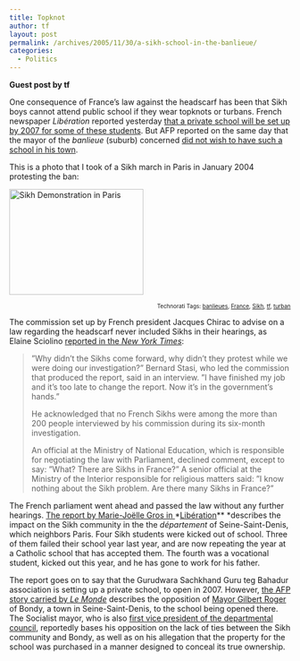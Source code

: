 ```yaml
---
title: Topknot
author: tf
layout: post
permalink: /archives/2005/11/30/a-sikh-school-in-the-banlieue/
categories:
  - Politics
---
```

**Guest post by tf**

One consequence of France&#8217;s law against the headscarf has been that Sikh boys cannot attend public school if they wear topknots or turbans. French newspaper *Libération* reported yesterday <a href="http://www.liberation.fr/page.php?Article=341147" onclick="_gaq.push(['_trackEvent', 'outbound-article', 'http://www.liberation.fr/page.php?Article=341147', 'that a private school will be set up by 2007 for some of these students']);" >that a private school will be set up by 2007 for some of these students</a>. But AFP reported on the same day that the mayor of the *banlieue* (suburb) concerned <a href="http://www.lemonde.fr/web/depeches/0,14-0,39-26155143@7-54,0.html" onclick="_gaq.push(['_trackEvent', 'outbound-article', 'http://www.lemonde.fr/web/depeches/0,14-0,39-26155143@7-54,0.html', 'did not wish to have such a school in his town']);" >did not wish to have such a school in his town</a>.

This is a photo that I took of a Sikh march in Paris in January 2004 protesting the ban:

<a href="http://www.flickr.com/photos/kerim/68858047/" onclick="_gaq.push(['_trackEvent', 'outbound-article', 'http://www.flickr.com/photos/kerim/68858047/', '']);"  title="Photo Sharing"><img src="http://static.flickr.com/18/68858047_6362562184_m.jpg" width="240" height="189" alt="Sikh Demonstration in Paris" /></a>

<!-- technorati tags start -->

<p style="text-align:right;font-size:10px;">
  Technorati Tags: <a href="http://www.technorati.com/tag/banlieues" onclick="_gaq.push(['_trackEvent', 'outbound-article', 'http://www.technorati.com/tag/banlieues', 'banlieues']);"  rel="tag">banlieues</a>, <a href="http://www.technorati.com/tag/France" onclick="_gaq.push(['_trackEvent', 'outbound-article', 'http://www.technorati.com/tag/France', 'France']);"  rel="tag">France</a>, <a href="http://www.technorati.com/tag/Sikh" onclick="_gaq.push(['_trackEvent', 'outbound-article', 'http://www.technorati.com/tag/Sikh', 'Sikh']);"  rel="tag">Sikh</a>, <a href="http://www.technorati.com/tag/tf" onclick="_gaq.push(['_trackEvent', 'outbound-article', 'http://www.technorati.com/tag/tf', 'tf']);"  rel="tag">tf</a>, <a href="http://www.technorati.com/tag/turban" onclick="_gaq.push(['_trackEvent', 'outbound-article', 'http://www.technorati.com/tag/turban', 'turban']);"  rel="tag">turban</a>


<!-- technorati tags end -->

<!--more-->

The commission set up by French president Jacques Chirac to advise on a law regarding the headscarf never included Sikhs in their hearings, as Elaine Sciolino <a href="http://www.nytimes.com/2004/01/12/international/europe/12FRAN.html?ex=1389848400&en=6040a2b91dd963f9&ei=5007&partner=USERLAND" onclick="_gaq.push(['_trackEvent', 'outbound-article', 'http://www.nytimes.com/2004/01/12/international/europe/12FRAN.html?ex=1389848400&en=6040a2b91dd963f9&ei=5007&partner=USERLAND', 'reported in the ']);" >reported in the </a>*<a href="http://www.nytimes.com/2004/01/12/international/europe/12FRAN.html?ex=1389848400&en=6040a2b91dd963f9&ei=5007&partner=USERLAND" onclick="_gaq.push(['_trackEvent', 'outbound-article', 'http://www.nytimes.com/2004/01/12/international/europe/12FRAN.html?ex=1389848400&en=6040a2b91dd963f9&ei=5007&partner=USERLAND', 'New York Times']);" >New York Times</a>*:

> &#8221;Why didn&#8217;t the Sikhs come forward, why didn&#8217;t they protest while we were doing our investigation?&#8221; Bernard Stasi, who led the commission that produced the report, said in an interview. &#8221;I have finished my job and it&#8217;s too late to change the report. Now it&#8217;s in the government&#8217;s hands.&#8221;
> 
> He acknowledged that no French Sikhs were among the more than 200 people interviewed by his commission during its six-month investigation.
> 
> An official at the Ministry of National Education, which is responsible for negotiating the law with Parliament, declined comment, except to say: &#8221;What? There are Sikhs in France?&#8221; A senior official at the Ministry of the Interior responsible for religious matters said: &#8221;I know nothing about the Sikh problem. Are there many Sikhs in France?&#8221;

The French parliament went ahead and passed the law without any further hearings. <a href="http://www.liberation.fr/page.php?Article=341147" onclick="_gaq.push(['_trackEvent', 'outbound-article', 'http://www.liberation.fr/page.php?Article=341147', 'The report by Marie-Joëlle Gros in ']);" >The report by Marie-Joëlle Gros in </a>*<a href="http://www.liberation.fr/page.php?Article=341147" onclick="_gaq.push(['_trackEvent', 'outbound-article', 'http://www.liberation.fr/page.php?Article=341147', 'Libération']);" >Libération</a>** *describes the impact on the Sikh community in the the *département* of Seine-Saint-Denis, which neighbors Paris. Four Sikh students were kicked out of school. Three of them failed their school year last year, and are now repeating the year at a Catholic school that has accepted them. The fourth was a vocational student, kicked out this year, and he has gone to work for his father.

The report goes on to say that the Gurudwara Sachkhand Guru teg Bahadur association is setting up a private school, to open in 2007. However, <a href="http://www.lemonde.fr/web/depeches/0,14-0,39-26155143@7-54,0.html" onclick="_gaq.push(['_trackEvent', 'outbound-article', 'http://www.lemonde.fr/web/depeches/0,14-0,39-26155143@7-54,0.html', 'the AFP story carried by ']);" >the AFP story carried by </a>*<a href="http://www.lemonde.fr/web/depeches/0,14-0,39-26155143@7-54,0.html" onclick="_gaq.push(['_trackEvent', 'outbound-article', 'http://www.lemonde.fr/web/depeches/0,14-0,39-26155143@7-54,0.html', 'Le Monde']);" >Le Monde</a>* describes the opposition of <a href="http://www.artesi-idf.com/ville/ville_file.php?vId=11" onclick="_gaq.push(['_trackEvent', 'outbound-article', 'http://www.artesi-idf.com/ville/ville_file.php?vId=11', 'Mayor Gilbert Roger']);" >Mayor Gilbert Roger</a> of Bondy, a town in Seine-Saint-Denis, to the school being opened there. The Socialist mayor, who is also <a href="http://www.cg93.fr/Departement/assemblee/commission.html" onclick="_gaq.push(['_trackEvent', 'outbound-article', 'http://www.cg93.fr/Departement/assemblee/commission.html', 'first vice president of the departmental council']);" >first vice president of the departmental council</a>, reportedly bases his opposition on the lack of ties between the Sikh community and Bondy, as well as on his allegation that the property for the school was purchased in a manner designed to conceal its true ownership.

